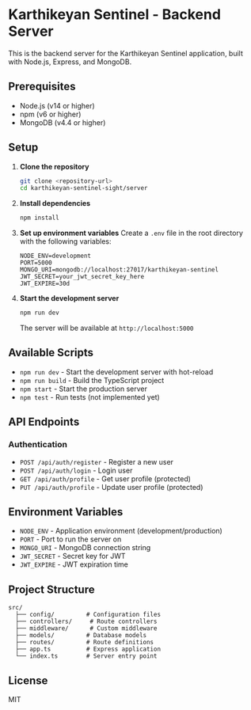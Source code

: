 # Karthikeyan Sentinel - Backend Server

This is the backend server for the Karthikeyan Sentinel application, built with Node.js, Express, and MongoDB.

## Prerequisites

- Node.js (v14 or higher)
- npm (v6 or higher)
- MongoDB (v4.4 or higher)

## Setup

1. **Clone the repository**
   ```bash
   git clone <repository-url>
   cd karthikeyan-sentinel-sight/server
   ```

2. **Install dependencies**
   ```bash
   npm install
   ```

3. **Set up environment variables**
   Create a `.env` file in the root directory with the following variables:
   ```env
   NODE_ENV=development
   PORT=5000
   MONGO_URI=mongodb://localhost:27017/karthikeyan-sentinel
   JWT_SECRET=your_jwt_secret_key_here
   JWT_EXPIRE=30d
   ```

4. **Start the development server**
   ```bash
   npm run dev
   ```

   The server will be available at `http://localhost:5000`

## Available Scripts

- `npm run dev` - Start the development server with hot-reload
- `npm run build` - Build the TypeScript project
- `npm start` - Start the production server
- `npm test` - Run tests (not implemented yet)

## API Endpoints

### Authentication

- `POST /api/auth/register` - Register a new user
- `POST /api/auth/login` - Login user
- `GET /api/auth/profile` - Get user profile (protected)
- `PUT /api/auth/profile` - Update user profile (protected)

## Environment Variables

- `NODE_ENV` - Application environment (development/production)
- `PORT` - Port to run the server on
- `MONGO_URI` - MongoDB connection string
- `JWT_SECRET` - Secret key for JWT
- `JWT_EXPIRE` - JWT expiration time

## Project Structure

```
src/
  ├── config/         # Configuration files
  ├── controllers/     # Route controllers
  ├── middleware/      # Custom middleware
  ├── models/         # Database models
  ├── routes/         # Route definitions
  ├── app.ts          # Express application
  └── index.ts        # Server entry point
```

## License

MIT
